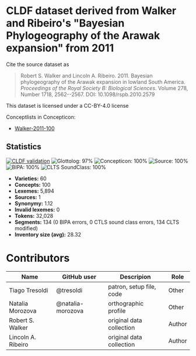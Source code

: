 # CLDF dataset derived from Walker and Ribeiro's "Bayesian Phylogeography of the Arawak expansion" from 2011

Cite the source dataset as

> Robert S. Walker and Lincoln A. Ribeiro. 2011. Bayesian phylogeography of the Arawak expansion in lowland South America. *Proceedings of the Royal Society B: Biological Sciences*. Volume 278, Number 1718, 2562--2567. DOI: 10.1098/rspb.2010.2579

This dataset is licensed under a CC-BY-4.0 license


Conceptlists in Concepticon:
- [Walker-2011-100](https://concepticon.clld.org/contributions/Walker-2011-100)
## Statistics


[![CLDF validation](https://github.com/lexibank/walkerarawakan/workflows/CLDF-validation/badge.svg)](https://github.com/lexibank/walkerarawakan/actions?query=workflow%3ACLDF-validation)
![Glottolog: 97%](https://img.shields.io/badge/Glottolog-97%25-green.svg "Glottolog: 97%")
![Concepticon: 100%](https://img.shields.io/badge/Concepticon-100%25-brightgreen.svg "Concepticon: 100%")
![Source: 100%](https://img.shields.io/badge/Source-100%25-brightgreen.svg "Source: 100%")
![BIPA: 100%](https://img.shields.io/badge/BIPA-100%25-brightgreen.svg "BIPA: 100%")
![CLTS SoundClass: 100%](https://img.shields.io/badge/CLTS%20SoundClass-100%25-brightgreen.svg "CLTS SoundClass: 100%")

- **Varieties:** 60
- **Concepts:** 100
- **Lexemes:** 5,894
- **Sources:** 1
- **Synonymy:** 1.12
- **Invalid lexemes:** 0
- **Tokens:** 32,028
- **Segments:** 134 (0 BIPA errors, 0 CTLS sound class errors, 134 CLTS modified)
- **Inventory size (avg):** 28.32

# Contributors

Name | GitHub user | Descripion | Role
-----|-------------|------ | -----
Tiago Tresoldi | @tresoldi | patron, setup file, code | Other 
Natalia Morozova | @natalia-morozova | orthographic profile | Other
Robert S. Walker | | original data collection | Author
Lincoln A. Ribeiro |  | original data collection | Author




